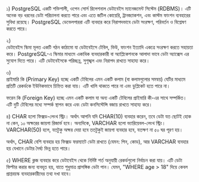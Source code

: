 ১) 
PostgreSQL একটি শক্তিশালী, ওপেন সোর্স রিলেশনাল ডেটাবেইস ম্যানেজমেন্ট সিস্টেম (RDBMS)। এটি অনেক বড় ধরনের ডেটা পরিচালনা করতে পারে এবং এতে জটিল কোয়েরি, ট্রানজ্যাকশন, এবং কাস্টম ফাংশন ব্যবহারের সুবিধা রয়েছে। PostgreSQL ডেভেলপাররা এটি ব্যবহার করে নিরাপদভাবে ডেটা সংরক্ষণ, পরিবর্তন ও বিশ্লেষণ করতে পারে।

২)   
ডেটাবেইস স্কিমা মূলত একটি গঠন কাঠামো যা ডেটাবেইসে টেবিল, ভিউ, ফাংশন ইত্যাদি একত্রে সংরক্ষণ করতে সহায়তা করে। PostgreSQL-এ স্কিমার মাধ্যমে একাধিক ব্যবহারকারী বা অ্যাপ্লিকেশনকে আলাদা ভাবে ডেটা অ্যাক্সেস এর সুযোগ দিতে পারে। এটি ডেটাবেইসকে পরিচ্ছন্ন, সুশৃঙ্খল এবং নিরাপদ রাখতে সাহায্য করে।



৩)  
প্রাইমারি কি (Primary Key) হচ্ছে একটি টেবিলের এমন একটি কলাম (বা কলামগুলোর সমন্বয়) যেটির মাধ্যমে প্রতিটি রেকর্ডকে ইউনিকভাবে চিহ্নিত করা যায়। এটি খালি থাকতে পারে না এবং ডুপ্লিকেট হতে পারে না।

ফরেন কি (Foreign Key) হচ্ছে এমন একটি কলাম যা অন্য একটি টেবিলের প্রাইমারি কী-এর সাথে সম্পর্কিত। এটি দুটি টেবিলের মধ্যে সম্পর্ক স্থাপন করে এবং ডেটা কনসিস্টেন্সি বজায় রাখতে সাহায্য করে।

৪) 
CHAR হলো ফিক্সড-লেংথ স্ট্রিং। অর্থাৎ আপনি যদি CHAR(10) ব্যবহার করেন, তবে ডেটা যত ছোটই হোক না কেন, ১০ অক্ষরের জায়গা রিজার্ভ হবে। অন্যদিকে, VARCHAR হলো ভ্যারিয়েবল-লেংথ স্ট্রিং। VARCHAR(50) হলে, যতটুকু অক্ষর দেয়া হবে ততটুকুই জায়গা ব্যবহার হবে, যতক্ষণ না ৫০ ঘর পূরণ হয়।

অর্থাৎ, CHAR বেশি ব্যবহার হয় ফিক্সড ফরম্যাটে ডেটা রাখতে (যেমন: পিন, কোড), আর VARCHAR ব্যবহার হয় যেখানে ডেটার দৈর্ঘ্য ভিন্ন হতে পারে।

৫) 
WHERE ক্লজ ব্যবহার করে ডেটাবেইস থেকে নির্দিষ্ট শর্ত অনুযায়ী রেকর্ডগুলো নির্বাচন করা  যায়। এটি ডেটা ফিল্টার করার জন্য ব্যবহৃত হয়, যাতে শুধুমাত্র প্রাসঙ্গিক ডেটা  পান। যেমন, "WHERE age > 18"  দিয়ে কেবল প্রাপ্তবয়স্ক ব্যবহারকারীদের তথ্য দখা যাবে।